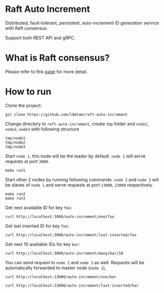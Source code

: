 # Raft Auto Increment
Distributed, fault-tolerant, persistent, auto-increment ID generation service with Raft consensus.

Support both REST API and gRPC.

# What is Raft consensus?
Please refer to this [page](https://raft.github.io/) for more detail.

# How to run
Clone the project:
```
git clone https://github.com/ldmtam/raft-auto-increment
```

Change directory to `raft-auto-increment`, create `tmp` folder and `node1`, `node2`, `node3` with following structure
```
tmp/node1
tmp/node2
tmp/node3
```

Start `node 1`, this node will be the leader by default. `node 1` will serve requests at port `3000`.
```
make run1
```

Start other 2 nodes by running following commands. `node 2` and `node 3` will be slaves of `node 1` and serve requests at port `13000`, `23000` respectively.
```
make run2
make run3
```

Get next available ID for key `foo`:
```
curl http://localhost:3000/auto-increment/one/foo
```

Get last inserted ID for key `foo`:
```
curl http://localhost:3000/auto-increment/last-inserted/foo
```

Get next 10 available IDs for key `bar`:
```
curl http://localhost:3000/auto-increment/many/bar/10
```

You can send request to `node 2` and `node 3` as well. Requests will be automatically forwarded to master node (`node 1`),
```
curl http://localhost:13000/auto-increment/one/bar
```

```
curl http://localhost:23000/auto-increment/last-inserted/bar

```
